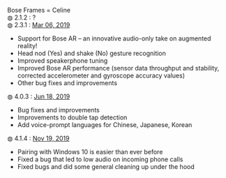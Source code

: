 Bose Frames = Celine</br>
&#9677; 2.1.2 : ?</br>
&#9677; 2.3.1 : <a href="https://community.bose.com/t5/Bose-Frames/New-Firmware-Available-2-3-1-for-Bose-Frames/td-p/191744">Mar 06, 2019</a></br>
<ul>
  <li>Support for Bose AR – an innovative audio-only take on augmented reality!</li>
  <li>Head nod (Yes) and shake (No) gesture recognition</li>
  <li>Improved speakerphone tuning</li>
  <li>Improved Bose AR performance (sensor data throughput and stability, corrected accelerometer and gyroscope accuracy values)</li>
  <li>Other bug fixes and improvements</li>
</li>
</ul>
&#9677; 4.0.3 : <a href="https://community.bose.com/t5/Bose-Frames/Bose-Frames-Firmware-update-4-0-3-June-18-2019/m-p/214236">Jun 18, 2019</a></br>
<ul>
  <li>Bug fixes and improvements</li>
  <li>Improvements to double tap detection</li>
  <li>Add voice-prompt languages for Chinese, Japanese, Korean</li>
</ul>
&#9677; 4.1.4 : <a href="https://community.bose.com/t5/Bose-Frames/Bose-Frames-Firmware-Update-4-1-4-November-19th/m-p/252487">Nov 19, 2019</a></br>
<ul>
  <li>Pairing with Windows 10 is easier than ever before</li>
  <li>Fixed a bug that led to low audio on incoming phone calls</li>
  <li>Fixed bugs and did some general cleaning up under the hood</li>
</ul>
